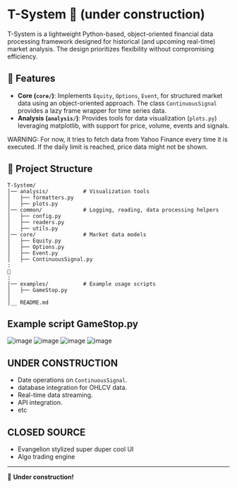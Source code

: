 # T-System 🚧 (under construction)

T-System is a lightweight Python-based, object-oriented financial data processing framework designed for historical (and upcoming real-time) market analysis. The design prioritizes flexibility without compromising efficiency.

## 📌 Features
- **Core (`core/`)**: Implements `Equity`, `Options`, `Event`, for structured market data using an object-oriented approach. The class `ContinuousSignal` provides a lazy frame wrapper for time series data.  
- **Analysis (`analysis/`)**: Provides tools for data visualization (`plots.py`) leveraging matplotlib, with support for price, volume, events and signals.

WARNING: For now, it tries to fetch data from Yahoo Finance every time it is executed. If the daily limit is reached, price data might not be shown. 

## 📂 Project Structure

```
T-System/
│── analysis/           # Visualization tools
│   ├── formatters.py
│   ├── plots.py
│── common/             # Logging, reading, data processing helpers
│   ├── config.py
│   ├── readers.py
│   ├── utils.py
│── core/               # Market data models
│   ├── Equity.py
│   ├── Options.py
│   ├── Event.py
│   ├── ContinuousSignal.py
:
🚧
:
│── examples/           # Example usage scripts
│   ├── GameStop.py
│
│__ README.md          
```

## Example script GameStop.py 

![image](https://github.com/user-attachments/assets/e76d74f9-ae57-4ca2-a4c6-bc49b9a373c8)
![image](https://github.com/user-attachments/assets/d86fd36b-88e1-433c-8662-12930ecba1ec)
![image](https://github.com/user-attachments/assets/0c273b25-5289-40bc-ab7d-7564c59dc0fc)
![image](https://github.com/user-attachments/assets/c9799645-beef-4e39-8a58-5f8664cb91e2)

## UNDER CONSTRUCTION 
- Date operations on `ContinuousSignal`. 
- database integration for OHLCV data. 
- Real-time data streaming. 
- API integration.
- etc

## CLOSED SOURCE
- Evangelion stylized super duper cool UI
- Algo trading engine

---
🚧 **Under construction!**


